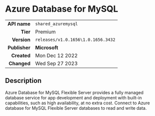 # Azure Database for MySQL
| | |
|-:|-|
|**API name**|`shared_azuremysql`|
|**Tier**|Premium|
|**Version**|`releases/v1.0.1656\1.0.1656.3432`|
|**Publisher**|**Microsoft**|
|**Created**|Mon Dec 12 2022|
|**Changed**|Wed Sep 27 2023|

## Description
Azure Database for MySQL Flexible Server provides a fully managed database service for app development and deployment with built-in capabilities, such as high availability, at no extra cost. Connect to Azure database for MySQL Flexible Server databases to read and write data.
